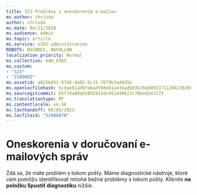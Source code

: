 ```yaml
---
title: 323 Problémy s oneskorením e-mailov
ms.author: chrisda
author: chrisda
ms.date: 04/21/2020
ms.audience: Admin
ms.topic: article
ms.service: o365-administration
ROBOTS: NOINDEX, NOFOLLOW
localization_priority: Normal
ms.collection: Adm_O365
ms.custom:
- "323"
- "3100002"
ms.assetid: a825b451-9746-4ab5-bc31-7679b3a48d5e
ms.openlocfilehash: 5cdae61ad9fabadf88e61ae3badbb3b7bb8891371120413926060142c7ff24f4
ms.sourcegitcommit: b5f7da89a650d2915dc652449623c78be6247175
ms.translationtype: MT
ms.contentlocale: sk-SK
ms.lasthandoff: 08/05/2021
ms.locfileid: "53986870"
---
```

# <a name="delays-in-email-message-delivery"></a>Oneskorenia v doručovaní e-mailových správ

Zdá sa, že máte problém s tokom pošty. Máme diagnostické nástroje, ktoré vám pomôžu identifikovať mnohé bežné problémy s tokom pošty. Kliknite **na položku Spustiť diagnostiku** nižšie.
